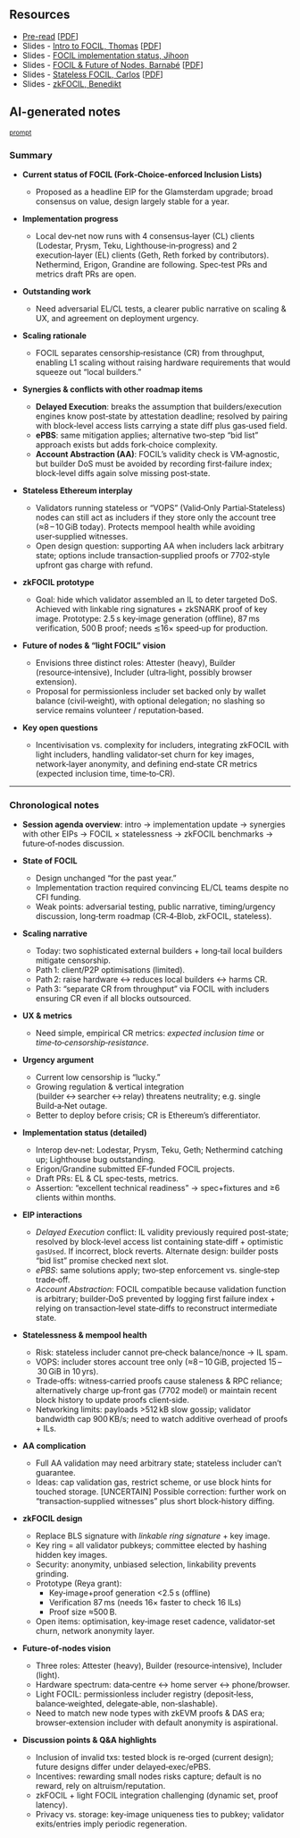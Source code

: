 ## Resources

- [Pre-read](https://hackmd.io/@oK3in1lRQ7-pt7b3j8nQxg/r1eEBJoGgg) [[PDF](Slides-notes/11-Jun-FOCIL-preread.pdf)]
- Slides - [Intro to FOCIL, Thomas](https://docs.google.com/presentation/d/1UvD2pGxWNAh5fFF-jtUVXn9lWYRw8K8xjK8n28kgaO8/edit?usp=sharing) [[PDF](Slides-notes/11-Jun-FOCIL-slides-thomas.pdf)]
- Slides - [FOCIL implementation status, Jihoon](Slides-notes/11-Jun-FOCIL-slides-jihoon.pdf.pdf)
- Slides - [FOCIL & Future of Nodes, Barnabé](https://docs.google.com/presentation/d/1DHIVUeKTvm1qWrmfVQzgRTNXn37jZljj6wSRvg6o2lw/edit?usp=sharing) [[PDF](Slides-notes/11-Jun-FOCIL-barnabe.pdf)]
- Slides - [Stateless FOCIL, Carlos](https://docs.google.com/presentation/d/1d0NSqc6OgIqyUwgjEVniE4Q16KC--ERiEVOe7l19XmA/edit?usp=sharing) [[PDF](Slides-notes/11-Jun-FOCIL-slides-carlos.pdf)]
- Slides - [zkFOCIL, Benedikt](Slides-notes/11-Jun-FOCIL-slides-benedikt.pdf)

## AI-generated notes

<sup>[prompt](Slides-notes/AI-info.md)</sup>

### Summary

* **Current status of FOCIL (Fork‑Choice‑enforced Inclusion Lists)**

  * Proposed as a headline EIP for the Glamsterdam upgrade; broad consensus on value, design largely stable for a year.
* **Implementation progress**

  * Local dev‑net now runs with 4 consensus‑layer (CL) clients (Lodestar, Prysm, Teku, Lighthouse‑in‑progress) and 2 execution‑layer (EL) clients (Geth, Reth forked by contributors). Nethermind, Erigon, Grandine are following. Spec‑test PRs and metrics draft PRs are open.
* **Outstanding work**

  * Need adversarial EL/CL tests, a clearer public narrative on scaling & UX, and agreement on deployment urgency.
* **Scaling rationale**

  * FOCIL separates censorship‑resistance (CR) from throughput, enabling L1 scaling without raising hardware requirements that would squeeze out “local builders.”
* **Synergies & conflicts with other roadmap items**

  * **Delayed Execution**: breaks the assumption that builders/execution engines know post‑state by attestation deadline; resolved by pairing with block‑level access lists carrying a state diff plus gas‑used field.
  * **ePBS**: same mitigation applies; alternative two‑step “bid list” approach exists but adds fork‑choice complexity.
  * **Account Abstraction (AA)**: FOCIL’s validity check is VM‑agnostic, but builder DoS must be avoided by recording first‑failure index; block‑level diffs again solve missing post‑state.
* **Stateless Ethereum interplay**

  * Validators running stateless or “VOPS” (Valid‑Only Partial‑Stateless) nodes can still act as includers if they store only the account tree (≈8 – 10 GiB today). Protects mempool health while avoiding user‑supplied witnesses.
  * Open design question: supporting AA when includers lack arbitrary state; options include transaction‑supplied proofs or 7702‑style upfront gas charge with refund.
* **zkFOCIL prototype**

  * Goal: hide which validator assembled an IL to deter targeted DoS. Achieved with linkable ring signatures + zkSNARK proof of key image. Prototype: 2.5 s key‑image generation (offline), 87 ms verification, 500 B proof; needs ≲16× speed‑up for production.
* **Future of nodes & “light FOCIL” vision**

  * Envisions three distinct roles: Attester (heavy), Builder (resource‑intensive), Includer (ultra‑light, possibly browser extension).
  * Proposal for permissionless includer set backed only by wallet balance (civil‑weight), with optional delegation; no slashing so service remains volunteer / reputation‑based.
* **Key open questions**

  * Incentivisation vs. complexity for includers, integrating zkFOCIL with light includers, handling validator‑set churn for key images, network‑layer anonymity, and defining end‑state CR metrics (expected inclusion time, time‑to‑CR).

---

### Chronological notes

* **Session agenda overview**: intro → implementation update → synergies with other EIPs → FOCIL × statelessness → zkFOCIL benchmarks → future‑of‑nodes discussion.

* **State of FOCIL**

  * Design unchanged “for the past year.”
  * Implementation traction required convincing EL/CL teams despite no CFI funding.
  * Weak points: adversarial testing, public narrative, timing/urgency discussion, long‑term roadmap (CR‑4‑Blob, zkFOCIL, stateless).

* **Scaling narrative**

  * Today: two sophisticated external builders + long‑tail local builders mitigate censorship.
  * Path 1: client/P2P optimisations (limited).
  * Path 2: raise hardware ↔ reduces local builders ↔ harms CR.
  * Path 3: “separate CR from throughput” via FOCIL with includers ensuring CR even if all blocks outsourced.

* **UX & metrics**

  * Need simple, empirical CR metrics: *expected inclusion time* or *time‑to‑censorship‑resistance*.

* **Urgency argument**

  * Current low censorship is “lucky.”
  * Growing regulation & vertical integration (builder ↔ searcher ↔ relay) threatens neutrality; e.g. single Build‑a‑Net outage.
  * Better to deploy before crisis; CR is Ethereum’s differentiator.

* **Implementation status (detailed)**

  * Interop dev‑net: Lodestar, Prysm, Teku, Geth; Nethermind catching up; Lighthouse bug outstanding.
  * Erigon/Grandine submitted EF‑funded FOCIL projects.
  * Draft PRs: EL & CL spec‑tests, metrics.
  * Assertion: “excellent technical readiness” → spec+fixtures and ≥6 clients within months.

* **EIP interactions**

  * *Delayed Execution* conflict: IL validity previously required post‑state; resolved by block‑level access list containing state‑diff + optimistic `gasUsed`. If incorrect, block reverts. Alternate design: builder posts “bid list” promise checked next slot.
  * *ePBS*: same solutions apply; two‑step enforcement vs. single‑step trade‑off.
  * *Account Abstraction*: FOCIL compatible because validation function is arbitrary; builder‑DoS prevented by logging first failure index + relying on transaction‑level state‑diffs to reconstruct intermediate state.

* **Statelessness & mempool health**

  * Risk: stateless includer cannot pre‑check balance/nonce → IL spam.
  * VOPS: includer stores account tree only (≈8 – 10 GiB, projected 15 – 30 GiB in 10 yrs).
  * Trade‑offs: witness‑carried proofs cause staleness & RPC reliance; alternatively charge up‑front gas (7702 model) or maintain recent block history to update proofs client‑side.
  * Networking limits: payloads >512 kB slow gossip; validator bandwidth cap 900 KB/s; need to watch additive overhead of proofs + ILs.

* **AA complication**

  * Full AA validation may need arbitrary state; stateless includer can’t guarantee.
  * Ideas: cap validation gas, restrict scheme, or use block hints for touched storage. \[UNCERTAIN] Possible correction: further work on “transaction‑supplied witnesses” plus short block‑history diffing.

* **zkFOCIL design**

  * Replace BLS signature with *linkable ring signature* + key image.
  * Key ring = all validator pubkeys; committee elected by hashing hidden key images.
  * Security: anonymity, unbiased selection, linkability prevents grinding.
  * Prototype (Reya grant):
    * Key‑image+proof generation <2.5 s (offline)
    * Verification 87 ms (needs 16× faster to check 16 ILs)
    * Proof size ≈500 B.
  * Open items: optimisation, key‑image reset cadence, validator‑set churn, network anonymity layer.

* **Future‑of‑nodes vision**

  * Three roles: Attester (heavy), Builder (resource‑intensive), Includer (light).
  * Hardware spectrum: data‑centre ↔ home server ↔ phone/browser.
  * Light FOCIL: permissionless includer registry (deposit‑less, balance‑weighted, delegate‑able, non‑slashable).
  * Need to match new node types with zkEVM proofs & DAS era; browser‑extension includer with default anonymity is aspirational.

* **Discussion points & Q\&A highlights**

  * Inclusion of invalid txs: tested block is re‑orged (current design); future designs differ under delayed‑exec/ePBS.
  * Incentives: rewarding small nodes risks capture; default is no reward, rely on altruism/reputation.
  * zkFOCIL + light FOCIL integration challenging (dynamic set, proof latency).
  * Privacy vs. storage: key‑image uniqueness ties to pubkey; validator exits/entries imply periodic regeneration.